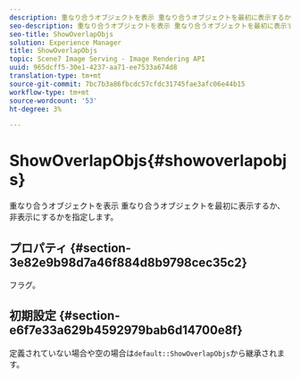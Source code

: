 ```yaml
---
description: 重なり合うオブジェクトを表示 重なり合うオブジェクトを最初に表示するか、非表示にするかを指定します。
seo-description: 重なり合うオブジェクトを表示 重なり合うオブジェクトを最初に表示するか、非表示にするかを指定します。
seo-title: ShowOverlapObjs
solution: Experience Manager
title: ShowOverlapObjs
topic: Scene7 Image Serving - Image Rendering API
uuid: 965dcff5-30e1-4237-aa71-ee7533a674d8
translation-type: tm+mt
source-git-commit: 7bc7b3a86fbcdc57cfdc31745fae3afc06e44b15
workflow-type: tm+mt
source-wordcount: '53'
ht-degree: 3%

---
```



# ShowOverlapObjs{#showoverlapobjs}

重なり合うオブジェクトを表示 重なり合うオブジェクトを最初に表示するか、非表示にするかを指定します。

## プロパティ {#section-3e82e9b98d7a46f884d8b9798cec35c2}

フラグ。

## 初期設定 {#section-e6f7e33a629b4592979bab6d14700e8f}

定義されていない場合や空の場合は`default::ShowOverlapObjs`から継承されます。

